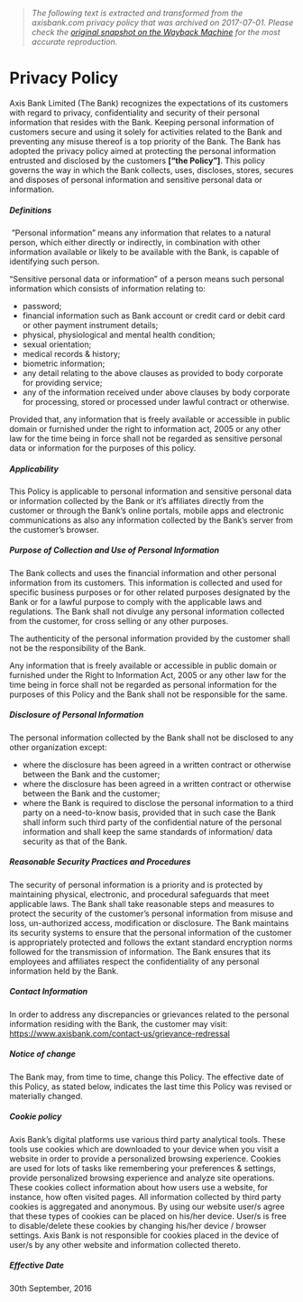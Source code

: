 > *The following text is extracted and transformed from the axisbank.com privacy policy that was archived on 2017-07-01. Please check the [original snapshot on the Wayback Machine](https://web.archive.org/web/20170701115751id_/https%3A//www.axisbank.com/burgundy-banking/privacy-policy) for the most accurate reproduction.*

# Privacy Policy

Axis Bank Limited (The Bank) recognizes the expectations of its customers with regard to privacy, confidentiality and security of their personal information that resides with the Bank. Keeping personal information of customers secure and using it solely for activities related to the Bank and preventing any misuse thereof is a top priority of the Bank. The Bank has adopted the privacy policy aimed at protecting the personal information entrusted and disclosed by the customers **[“the Policy”]**. This policy governs the way in which the Bank collects, uses, discloses, stores, secures and disposes of personal information and sensitive personal data or information.

##### Definitions

 ”Personal information” means any information that relates to a natural person, which either directly or indirectly, in combination with other information available or likely to be available with the Bank, is capable of identifying such person.

“Sensitive personal data or information” of a person means such personal information which consists of information relating to:

  * password;
  * financial information such as Bank account or credit card or debit card or other payment instrument details;
  * physical, physiological and mental health condition;
  * sexual orientation;
  * medical records & history;
  * biometric information;
  * any detail relating to the above clauses as provided to body corporate for providing service;
  * any of the information received under above clauses by body corporate for processing, stored or processed under lawful contract or otherwise.



Provided that, any information that is freely available or accessible in public domain or furnished under the right to information act, 2005 or any other law for the time being in force shall not be regarded as sensitive personal data or information for the purposes of this policy.

##### Applicability

This Policy is applicable to personal information and sensitive personal data or information collected by the Bank or it’s affiliates directly from the customer or through the Bank’s online portals, mobile apps and electronic communications as also any information collected by the Bank’s server from the customer’s browser.

##### Purpose of Collection and Use of Personal Information

The Bank collects and uses the financial information and other personal information from its customers. This information is collected and used for specific business purposes or for other related purposes designated by the Bank or for a lawful purpose to comply with the applicable laws and regulations. The Bank shall not divulge any personal information collected from the customer, for cross selling or any other purposes.

The authenticity of the personal information provided by the customer shall not be the responsibility of the Bank.

Any information that is freely available or accessible in public domain or furnished under the Right to Information Act, 2005 or any other law for the time being in force shall not be regarded as personal information for the purposes of this Policy and the Bank shall not be responsible for the same.

##### Disclosure of Personal Information

The personal information collected by the Bank shall not be disclosed to any other organization except:

  * where the disclosure has been agreed in a written contract or otherwise between the Bank and the customer;
  * where the disclosure has been agreed in a written contract or otherwise between the Bank and the customer;
  * where the Bank is required to disclose the personal information to a third party on a need-to-know basis, provided that in such case the Bank shall inform such third party of the confidential nature of the personal information and shall keep the same standards of information/ data security as that of the Bank.



##### Reasonable Security Practices and Procedures

The security of personal information is a priority and is protected by maintaining physical, electronic, and procedural safeguards that meet applicable laws. The Bank shall take reasonable steps and measures to protect the security of the customer’s personal information from misuse and loss, un-authorized access, modification or disclosure. The Bank maintains its security systems to ensure that the personal information of the customer is appropriately protected and follows the extant standard encryption norms followed for the transmission of information. The Bank ensures that its employees and affiliates respect the confidentiality of any personal information held by the Bank. 

##### Contact Information

In order to address any discrepancies or grievances related to the personal information residing with the Bank, the customer may visit: <https://www.axisbank.com/contact-us/grievance-redressal>

##### Notice of change

The Bank may, from time to time, change this Policy. The effective date of this Policy, as stated below, indicates the last time this Policy was revised or materially changed.

##### Cookie policy 

Axis Bank’s digital platforms use various third party analytical tools. These tools use cookies which are downloaded to your device when you visit a website in order to provide a personalized browsing experience. Cookies are used for lots of tasks like remembering your preferences & settings, provide personalized browsing experience and analyze site operations. These cookies collect information about how users use a website, for instance, how often visited pages. All information collected by third party cookies is aggregated and anonymous. By using our website user/s agree that these types of cookies can be placed on his/her device. User/s is free to disable/delete these cookies by changing his/her device / browser settings. Axis Bank is not responsible for cookies placed in the device of user/s by any other website and information collected thereto.

##### Effective Date

30th September, 2016
